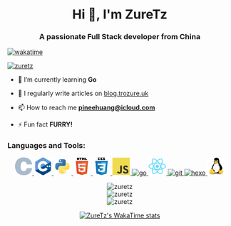 <h1 align="center">Hi 👋, I'm ZureTz</h1>
<h3 align="center">A passionate Full Stack developer from China</h3>

[![wakatime](https://wakatime.com/badge/user/46bdb139-86b0-4e34-9c9a-89c3c6dcffd1.svg)](https://wakatime.com/@46bdb139-86b0-4e34-9c9a-89c3c6dcffd1)

<p align="left"> <a href="https://github.com/ryo-ma/github-profile-trophy"><img src="https://github-profile-trophy.vercel.app/?username=zuretz" alt="zuretz" /></a> </p>

- 🌱 I’m currently learning **Go**

- 📝 I regularly write articles on [blog.trozure.uk](https://blog.trozure.uk)

- 📫 How to reach me **pineehuang@icloud.com**

- ⚡ Fun fact **FURRY!**

<p align="left">
</p>

<h3 align="left">Languages and Tools:</h3>
<p align="center">
  <a href="https://www.cprogramming.com/" target="_blank" rel="noreferrer">
    <img src="https://raw.githubusercontent.com/devicons/devicon/master/icons/c/c-original.svg" alt="c" width="40" height="40"/>
  </a>
  <a href="https://www.w3schools.com/cpp/" target="_blank" rel="noreferrer">
    <img src="https://raw.githubusercontent.com/devicons/devicon/master/icons/cplusplus/cplusplus-original.svg" alt="cplusplus" width="40" height="40"/>
  </a>
  <a href="https://www.python.org" target="_blank" rel="noreferrer">
    <img src="https://raw.githubusercontent.com/devicons/devicon/master/icons/python/python-original.svg" alt="python" width="40" height="40"/>
  </a>
  <a href="https://www.w3.org/html/" target="_blank" rel="noreferrer">
    <img src="https://raw.githubusercontent.com/devicons/devicon/master/icons/html5/html5-original-wordmark.svg" alt="html5" width="40" height="40"/>
  </a>
  <a href="https://www.w3schools.com/css/" target="_blank" rel="noreferrer">
    <img src="https://raw.githubusercontent.com/devicons/devicon/master/icons/css3/css3-original-wordmark.svg" alt="css3" width="40" height="40"/>
  </a>
  <a href="https://developer.mozilla.org/en-US/docs/Web/JavaScript" target="_blank" rel="noreferrer">
    <img src="https://raw.githubusercontent.com/devicons/devicon/master/icons/javascript/javascript-original.svg" alt="javascript" width="40" height="40"/>
  </a>
  <a href="https://golang.org/" target="_blank" rel="noreferrer">
    <img src="https://cdn.jsdelivr.net/gh/devicons/devicon@latest/icons/go/go-original-wordmark.svg" alt="go" width="40" height="40"/>
  </a>
  <a href="https://react.dev/" target="_blank" rel="noreferrer">
    <img src="https://raw.githubusercontent.com/devicons/devicon/master/icons/react/react-original.svg" alt="react" width="40" height="40"/>
  </a>
  <a href="https://git-scm.com/" target="_blank" rel="noreferrer">
    <img src="https://www.vectorlogo.zone/logos/git-scm/git-scm-icon.svg" alt="git" width="40" height="40"/>
  </a>
  <a href="https://hexo.io/" target="_blank" rel="noreferrer">
    <img src="https://www.vectorlogo.zone/logos/hexoio/hexoio-icon.svg" alt="hexo" width="40" height="40"/>
  </a>
  <a href="https://www.linux.org/" target="_blank" rel="noreferrer">
    <img src="https://raw.githubusercontent.com/devicons/devicon/master/icons/linux/linux-original.svg" alt="linux" width="40" height="40"/>
  </a>
</p>

<p align="center">
  <img src="https://github-readme-stats.vercel.app/api/top-langs?username=zuretz&show_icons=true&locale=en&layout=compact" alt="zuretz" />
  <br>
  <img src="https://github-readme-stats.vercel.app/api?username=zuretz&show_icons=true&locale=en" alt="zuretz" />
  <br>
  <img src="https://github-readme-streak-stats.herokuapp.com/?user=zuretz&" alt="zuretz" />
</p>

<p align="center">
  <a href="https://github.com/anuraghazra/github-readme-stats">
    <img src="https://github-readme-stats.vercel.app/api/wakatime?username=zuretz&layout=compact" alt="ZureTz's WakaTime stats" />
  </a>
</p>
